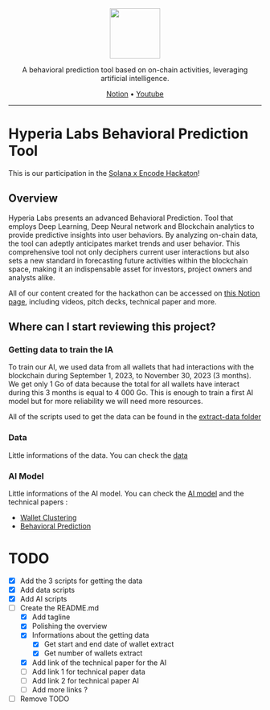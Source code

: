 <div align="center">
  
  <img src="https://avatars.githubusercontent.com/u/150239758?s=100" width="100" />
  
  <br>
  
  <p>
    A behavioral prediction tool based on on-chain activities, leveraging artificial intelligence.
  </p>

  <p>
    <a href="https://mathis-hyperia-labs.notion.site/Solana-x-Encode-Hackaton-Hyperia-Labs-2ca5f80b93f1402a8ab1244b53ad0541">Notion</a>   
    •
    <a href="https://youtu.be/ELASbgihVIQ">Youtube</a>    
  </p>
  
</div>

<hr>

# Hyperia Labs Behavioral Prediction Tool

This is our participation in the [Solana x Encode Hackaton](https://www.encode.club/encodesolanahack)!

## Overview

Hyperia Labs presents an advanced Behavioral Prediction. Tool that employs Deep Learning, Deep Neural network and Blockchain analytics to provide predictive insights into user behaviors. By analyzing on-chain data, the tool can adeptly anticipates market trends and user behavior. This comprehensive tool not only deciphers current user interactions but also sets a new standard in forecasting future activities within the blockchain space, making it an indispensable asset for investors, project owners and analysts alike.

All of our content created for the hackathon can be accessed on [this Notion page](https://mathis-hyperia-labs.notion.site/Solana-x-Encode-Hackaton-Hyperia-Labs-2ca5f80b93f1402a8ab1244b53ad0541), including videos, pitch decks, technical paper and more.

## Where can I start reviewing this project?

### Getting data to train the IA
To train our AI, we used data from all wallets that had interactions with the blockchain during September 1, 2023, to November 30, 2023 (3 months). We get only 1 Go of data because the total for all wallets have interact during this 3 months is equal to 4 000 Go. This is enough to train a first AI model but for more reliability we will need more resources.

All of the scripts used to get the data can be found in the [extract-data folder](https://github.com/HyperiaLabs/solana-hackathon-encode/tree/main/scripts/extract-data)

### Data
Little informations of the data. You can check the [data](https://github.com/HyperiaLabs/solana-hackathon-encode/tree/main/scripts/data)

### AI Model
Little informations of the AI model. You can check the [AI model](https://github.com/HyperiaLabs/solana-hackathon-encode/tree/main/scripts/ai) and the technical papers :
- [Wallet Clustering](https://file.notion.so/f/f/0f9812f2-badf-4065-a87c-47e47dfb21a1/b9a6bb20-a5a7-4f60-9e80-c5b1850fd6ff/Wallet_Clustering_-_Technical_Paper.pdf?id=e8ddf03c-5566-41e1-a02e-6edd1be81c9b&table=block&spaceId=0f9812f2-badf-4065-a87c-47e47dfb21a1&expirationTimestamp=1707163200000&signature=WX590s0a620dgw25Hx4T5ezsO1YdH6l5-ACjkNpiifU&downloadName=Wallet+Clustering+-+Technical+Paper.pdf)
- [Behavioral Prediction](https://file.notion.so/f/f/0f9812f2-badf-4065-a87c-47e47dfb21a1/fa113cde-adf4-4a2f-90c0-efbf86926623/Behavioral_Prediction_-_Technical_Paper.pdf?id=c98b730c-4a88-4243-b28e-89e64380cd3e&table=block&spaceId=0f9812f2-badf-4065-a87c-47e47dfb21a1&expirationTimestamp=1707163200000&signature=KN-BZiOtvDEXsCxVddMOgQW0mV0_7p-gRkn6Y1LXHUM&downloadName=Behavioral+Prediction+-+Technical+Paper.pdf)


# TODO
- [x] Add the 3 scripts for getting the data
- [x] Add data scripts
- [x] Add AI scripts
- [ ] Create the README.md
  - [x] Add tagline
  - [x] Polishing the overview
  - [x] Informations about the getting data
    - [x] Get start and end date of wallet extract
    - [x] Get number of wallets extract
  - [x] Add link of the technical paper for the AI
  - [ ] Add link 1 for technical paper data
  - [ ] Add link 2 for technical paper AI
  - [ ] Add more links ?
- [ ] Remove TODO
